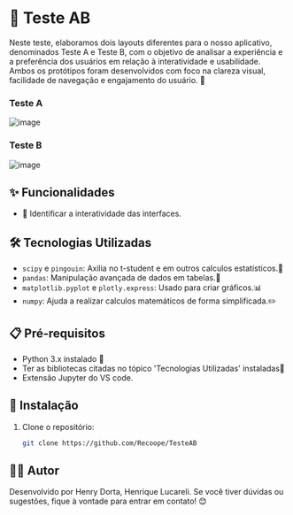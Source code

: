 ﻿# 📝 Teste AB


Neste teste, elaboramos dois layouts diferentes para o nosso aplicativo, denominados Teste A e Teste B, com o objetivo de analisar a experiência e a preferência dos usuários em relação à interatividade e usabilidade. Ambos os protótipos foram desenvolvidos com foco na clareza visual, facilidade de navegação e engajamento do usuário. 🚀

### Teste A
![image](https://github.com/user-attachments/assets/4e94642c-082a-4ab3-a19c-53498985dfeb)


### Teste B
![image](https://github.com/user-attachments/assets/4672e22f-8b17-4522-9dc7-04300e5c2128)


## ✨ Funcionalidades

- 📲 Identificar a interatividade das interfaces. 

## 🛠️ Tecnologias Utilizadas

- `scipy` e `pingouin`: Axilia no t-student e em outros calculos estatísticos.🧮
- `pandas`: Manipulação avançada de dados em tabelas.📅
- `matplotlib.pyplot` e `plotly.express`: Usado para criar gráficos.📊
- `numpy`: Ajuda a realizar calculos matemáticos de forma simplificada.✏️

## 📋 Pré-requisitos

- Python 3.x instalado 🐍
- Ter as bibliotecas citadas no tópico 'Tecnologias Utilizadas' instaladas📖
- Extensão Jupyter do VS code.

## 🚀 Instalação

1. Clone o repositório:

   ```bash
   git clone https://github.com/Recoope/TesteAB
   ```
## 👨‍💻 Autor

Desenvolvido por Henry Dorta, Henrique Lucareli. Se você tiver dúvidas ou sugestões, fique à vontade para entrar em contato! 😊
